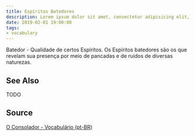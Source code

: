 ```yaml
---
title: Espíritos Batedores
description: Lorem ipsum dolor sit amet, consectetur adipisicing elit, sed do eiusmod tempor incididunt ut labore et dolore magna aliqua.  TODO
date: 2019-02-01 19:00:00
tags:
- vocabulary
---
```


Batedor - Qualidade de certos Espíritos. Os Espíritos batedores são os que revelam sua presença por meio de pancadas e de ruídos de diversas naturezas. 

## See Also
TODO

## Source
[O Consolador - Vocabulário (pt-BR)](http://www.oconsolador.com.br/linkfixo/vocabulario/principal.html)


